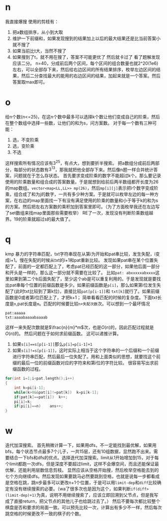 # n
我直接爆搜
使用的剪枝有：
1. 把a数组排序，从小到大取
2. 维护一下前缀和，如果发现搜到的结果加上以后的最大结果还是比当前答案小就不搜了
3. 如果当前比t大，当然不搜了
4. 如果搜到了t，就不用在搜了，答案不可能更优了
然后就卡过了
看了题解发现应该二分。
n=40，分成前后两个区间，每个区间的组合数量也就2^20(1e6)左右，可以全部存下来，然后给右边区间的所有结果排序，枚举左边区间的结果，然后二分查找最大的能用的右边区间的结果，加起来就是一个答案。然后答案取max即可。

# o
给n个数(n<=25)，在这n个数中最多可以选择k个数让他们变成自己的阶乘，然后在整个数组中选择一些数，让他们的和为s，问方案数。
对于每一个数有三种可能：
1. 选，不变阶乘
2. 选，变阶乘
3. 不选

这样搜索所有情况应该有$3^25$，有点大，想到要折半搜索。
把a数组分成前后两部分，每部分的状态数有$3^13$，那我就把他全部存下来。然后像n题一样合并统计答案，问题就在于怎么存状态。
首先要求变成阶乘的数字不能超过k个。那么要记录使用的阶乘数量和组合成的答案数量。于是就想到给前后两半数组都开长度为26的map数组。```vector<map<LL,LL>> mp(26)```，然后```mp[i][j]```表示把i个数字变成阶乘，组合成了和为j的数字，一共有多少种方案。于是就可以枚举左边的每一种方案，在右边的map里面找一下有没有满足使用的阶乘的数量和小于等于k的和为s的方案。然后把左右方案数的乘积加到答案里即可。（为了方面枚举我还在左边写了set数组来找map里面那些需要枚举）
RE了一次，发现没有判断阶乘数组越界。19的阶乘就超过s的最大值了。

# q
kmp
暴力的字符串匹配，txt字符串现在从第i为开始和pat串比较，发生失配，i变成i+1。慢在失配的时候从txt的i+1和pat重新比较。
发现如果pat串在某个位置失配了，前面的一定都匹配上了，考虑pat已经匹配的这一部分，如果他后面一部分和开头是一样的，那么这一部分就不需要在比较了。
比如```pat: abxxxxxabxxxx```这里如果到第二个b后面失配了，至少这个ab是可以重复利用的。于是发现就是要找出pat串每个位置的前缀函数是多少。如果前缀函数是```p[i]```，那么如果第i位发生失配了(此时txt比较到了第k位)，直接比较```pat[p[i-1]]```和 ```txt[k]```就行了。如果前缀函数是0或者第i位匹配上了，才把k+1；
简单看看匹配的时候的复杂度。下面txt长度是```n```,pat长度是```m```。匹配的时候要比较```n+失配次数```次。可以想到一个最坏情况
```
pat:aaaaa
txt:aaaabaaaabaaaab
```
这样一来失配次数就是$\frac{n}{m}*m$次，也是$O(n)$的，因此匹配过程就是$O(n)$的。
然后问题在于如何求前缀函数。
这可以递推计算。
1. 如果```s[i]==s[p[i-1]]```那么```p[i]=p[i-1]+1```
2. 如果```s[i]!=s[p[i-1]]```，这时实际上相当于这个字符串的一个后缀和一个前缀进行字符串匹配，然后最后一位失配了。用和上面类似的思想，就要找这个前缀的最后一位的前缀函数对应的字符来和第i位的字符比较。
很容易写出求前缀函数的过程。
```cpp
for(int i=1;i<pat.length();i++)
{
    int k=pi[i-1];
    while(k>0&&pat[i]!=pat[k])  k=pi[k-1];
    if(pat[k]==pat[i])  k++;
    pi[i]=k;
    if(pi[i]==n)    ans++;
}
```

# w
迭代加深搜索。
首先稍微计算一下，如果用dfs，不一定能找到最优解，如果用bfs，每个状态节点最多7个儿子，一共15层，还有10组数据，显然跑不出来。需要结合一下bfs和dfs的优点。选择迭代加深搜索。limit从1开始增加到15，对于每个limit都跑一次dfs，但是深度不要超过limit，这样不会爆空间，而且还能保证最优解，还能利用层数信息剪枝。
显然应该从空格开始搜，然后枚举空格能去到的七个方向继续dfs。然后发现如果要跳马必然要跳到空格，也就是说每一步都看成是空格在跳，跳n步最多可以更改n+1个位置，于是可以用```limit-dep```和```diff```比较确定有没有继续搜索的必要。（wa了很多次也是因为这个，如果判断```if(diff>(limit-dep)+1)```为真，说明不用继续搜索了，应该立即回溯到父节点，但是我写成了直接return，把父节点的其他儿子也给跳过去了。）
然后不要每次都比较整个棋盘是否和要求的局面一致。可以预先比较一次，计算出有多少不一样，然后每次跳空格的时候更改不一致的棋子的个数。
